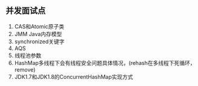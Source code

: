 ## 并发面试点
1. CAS和Atomic原子类
2. JMM Java内存模型
3. synchronized关键字
4. AQS
5. 线程池参数
6. HashMap多线程下会有线程安全问题具体情况，(rehash在多线程下死循环， remove)
7. JDK1.7和JDK1.8的ConcurrentHashMap实现方式
